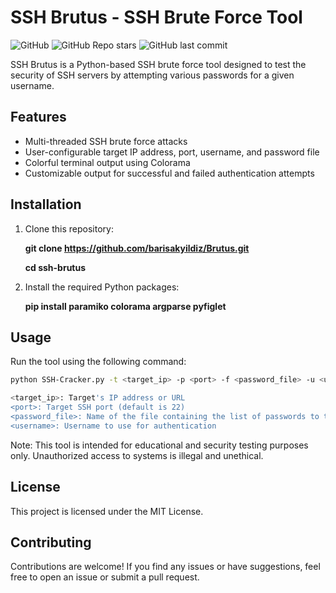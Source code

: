# SSH Brutus - SSH Brute Force Tool

![GitHub](https://img.shields.io/github/license/barisakyildiz/Brutus)
![GitHub Repo stars](https://img.shields.io/github/stars/barisakyildiz/Brutus?style=social)
![GitHub last commit](https://img.shields.io/github/barisakyildiz/Brutus)

SSH Brutus is a Python-based SSH brute force tool designed to test the security of SSH servers by attempting various passwords for a given username.

## Features

- Multi-threaded SSH brute force attacks
- User-configurable target IP address, port, username, and password file
- Colorful terminal output using Colorama
- Customizable output for successful and failed authentication attempts

## Installation

1. Clone this repository:
   
   **git clone https://github.com/barisakyildiz/Brutus.git**

   **cd ssh-brutus**
   
3. Install the required Python packages:
   
   **pip install paramiko colorama argparse pyfiglet**
   
## Usage

Run the tool using the following command:

``` bash
python SSH-Cracker.py -t <target_ip> -p <port> -f <password_file> -u <username>

<target_ip>: Target's IP address or URL
<port>: Target SSH port (default is 22)
<password_file>: Name of the file containing the list of passwords to try
<username>: Username to use for authentication
```

Note: This tool is intended for educational and security testing purposes only. Unauthorized access to systems is illegal and unethical.

## License
This project is licensed under the MIT License.

## Contributing
Contributions are welcome! If you find any issues or have suggestions, feel free to open an issue or submit a pull request.
